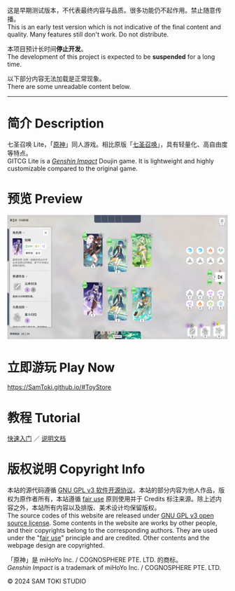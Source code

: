 这是早期测试版本，不代表最终内容与品质。很多功能仍不起作用。禁止随意传播。<br>
This is an early test version which is not indicative of the final content and quality. Many features still don't work. Do not distribute.

本项目预计长时间**停止开发**。<br>
The development of this project is expected to be **suspended** for a long time.

以下部分内容无法加载是正常现象。<br>
There are some unreadable content below.

----------

# 简介 Description

七圣召唤 Lite，「[原神](https://zh.moegirl.org.cn/原神)」同人游戏。相比原版「[七圣召唤](https://zh.moegirl.org.cn/七圣召唤)」，具有轻量化、高自由度等特点。<br>
GITCG Lite is a [*Genshin Impact*](https://genshin-impact.fandom.com/wiki/Genshin_Impact) Doujin game. It is lightweight and highly customizable compared to the original game.

# 预览 Preview

![预览 Preview](/PREVIEW/预览%20Preview.jpg)

# 立即游玩 Play Now

https://SamToki.github.io/#ToyStore

# 教程 Tutorial

[快速入门](/PROJECT/GITCGLite/docs/七圣召唤%20Lite%20快速入门.pdf) ／ [说明文档](/PROJECT/GITCGLite/docs/七圣召唤%20Lite%20说明文档.pdf)

# 版权说明 Copyright Info

本站的源代码遵循 [GNU GPL v3 软件开源协议](https://www.gnu.org/licenses/gpl-3.0.en.html)。本站的部分内容为他人作品，版权为原作者所有，本站遵循 [fair use](https://zh.wikipedia.org/wiki/fair_use) 原则使用并于 Credits 标注来源。除上述内容之外，本站所有内容以及排版、美术设计均保留版权。<br>
The source codes of this website are released under [GNU GPL v3 open source license](https://www.gnu.org/licenses/gpl-3.0.en.html). Some contents in the website are works by other people, and their copyrights belong to the corresponding authors. They are used under the "[fair use](https://en.wikipedia.org/wiki/fair_use)" principle and are credited. Other contents and the webpage design are copyrighted.

「原神」是 miHoYo Inc. / COGNOSPHERE PTE. LTD. 的商标。<br>
*Genshin Impact* is a trademark of miHoYo Inc. / COGNOSPHERE PTE. LTD.

© 2024 SAM TOKI STUDIO
